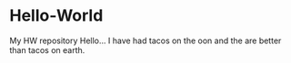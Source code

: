 # Hello-World
My HW repository
Hello... I have had tacos on the oon and the are better than tacos on earth.
